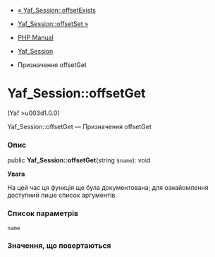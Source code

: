 - [« Yaf_Session::offsetExists](yaf-session.offsetexists.md)
- [Yaf_Session::offsetSet »](yaf-session.offsetset.md)

- [PHP Manual](index.md)
- [Yaf_Session](class.yaf-session.md)
- Призначення offsetGet

# Yaf_Session::offsetGet

(Yaf \>u003d1.0.0)

Yaf_Session::offsetGet — Призначення offsetGet

### Опис

public **Yaf_Session::offsetGet**(string `$name`): void

**Увага**

На цей час ця функція ще була документована; для
ознайомлення доступний лише список аргументів.

### Список параметрів

`name`

### Значення, що повертаються
